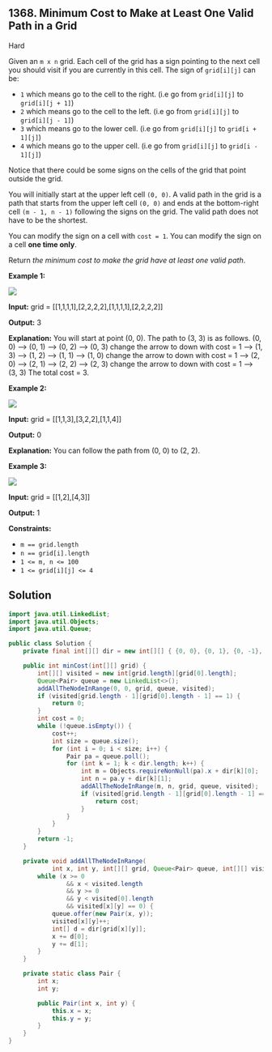 ## 1368\. Minimum Cost to Make at Least One Valid Path in a Grid

Hard

Given an `m x n` grid. Each cell of the grid has a sign pointing to the next cell you should visit if you are currently in this cell. The sign of `grid[i][j]` can be:

*   `1` which means go to the cell to the right. (i.e go from `grid[i][j]` to `grid[i][j + 1]`)
*   `2` which means go to the cell to the left. (i.e go from `grid[i][j]` to `grid[i][j - 1]`)
*   `3` which means go to the lower cell. (i.e go from `grid[i][j]` to `grid[i + 1][j]`)
*   `4` which means go to the upper cell. (i.e go from `grid[i][j]` to `grid[i - 1][j]`)

Notice that there could be some signs on the cells of the grid that point outside the grid.

You will initially start at the upper left cell `(0, 0)`. A valid path in the grid is a path that starts from the upper left cell `(0, 0)` and ends at the bottom-right cell `(m - 1, n - 1)` following the signs on the grid. The valid path does not have to be the shortest.

You can modify the sign on a cell with `cost = 1`. You can modify the sign on a cell **one time only**.

Return _the minimum cost to make the grid have at least one valid path_.

**Example 1:**

![](https://assets.leetcode.com/uploads/2020/02/13/grid1.png)

**Input:** grid = [[1,1,1,1],[2,2,2,2],[1,1,1,1],[2,2,2,2]]

**Output:** 3

**Explanation:** You will start at point (0, 0). The path to (3, 3) is as follows. (0, 0) --> (0, 1) --> (0, 2) --> (0, 3) change the arrow to down with cost = 1 --> (1, 3) --> (1, 2) --> (1, 1) --> (1, 0) change the arrow to down with cost = 1 --> (2, 0) --> (2, 1) --> (2, 2) --> (2, 3) change the arrow to down with cost = 1 --> (3, 3) The total cost = 3.

**Example 2:**

![](https://assets.leetcode.com/uploads/2020/02/13/grid2.png)

**Input:** grid = [[1,1,3],[3,2,2],[1,1,4]]

**Output:** 0

**Explanation:** You can follow the path from (0, 0) to (2, 2).

**Example 3:**

![](https://assets.leetcode.com/uploads/2020/02/13/grid3.png)

**Input:** grid = [[1,2],[4,3]]

**Output:** 1

**Constraints:**

*   `m == grid.length`
*   `n == grid[i].length`
*   `1 <= m, n <= 100`
*   `1 <= grid[i][j] <= 4`

## Solution

```java
import java.util.LinkedList;
import java.util.Objects;
import java.util.Queue;

public class Solution {
    private final int[][] dir = new int[][] { {0, 0}, {0, 1}, {0, -1}, {1, 0}, {-1, 0}};

    public int minCost(int[][] grid) {
        int[][] visited = new int[grid.length][grid[0].length];
        Queue<Pair> queue = new LinkedList<>();
        addAllTheNodeInRange(0, 0, grid, queue, visited);
        if (visited[grid.length - 1][grid[0].length - 1] == 1) {
            return 0;
        }
        int cost = 0;
        while (!queue.isEmpty()) {
            cost++;
            int size = queue.size();
            for (int i = 0; i < size; i++) {
                Pair pa = queue.poll();
                for (int k = 1; k < dir.length; k++) {
                    int m = Objects.requireNonNull(pa).x + dir[k][0];
                    int n = pa.y + dir[k][1];
                    addAllTheNodeInRange(m, n, grid, queue, visited);
                    if (visited[grid.length - 1][grid[0].length - 1] == 1) {
                        return cost;
                    }
                }
            }
        }
        return -1;
    }

    private void addAllTheNodeInRange(
            int x, int y, int[][] grid, Queue<Pair> queue, int[][] visited) {
        while (x >= 0
                && x < visited.length
                && y >= 0
                && y < visited[0].length
                && visited[x][y] == 0) {
            queue.offer(new Pair(x, y));
            visited[x][y]++;
            int[] d = dir[grid[x][y]];
            x += d[0];
            y += d[1];
        }
    }

    private static class Pair {
        int x;
        int y;

        public Pair(int x, int y) {
            this.x = x;
            this.y = y;
        }
    }
}
```